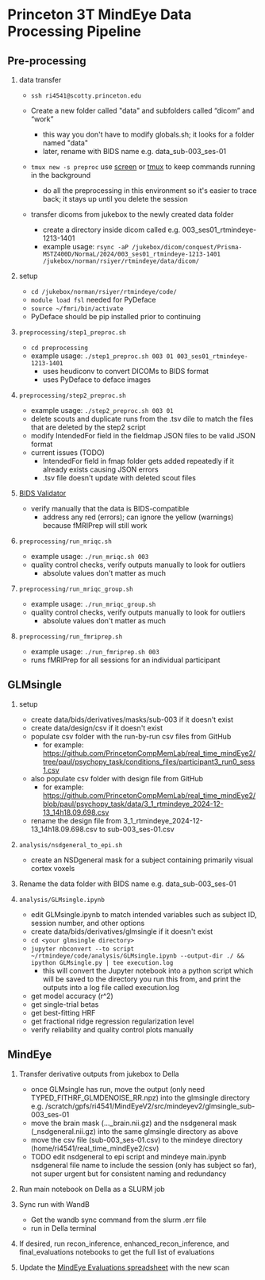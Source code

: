 # Princeton 3T MindEye Data Processing Pipeline
## Pre-processing

1. data transfer
    - ```ssh ri4541@scotty.princeton.edu```

    - Create a new folder called "data" and subfolders called “dicom” and “work” 
        - this way you don't have to modify globals.sh; it looks for a folder named "data"
        - later, rename with BIDS name e.g. data_sub-003_ses-01
    - ```tmux new -s preproc``` use [screen](https://gist.github.com/jctosta/af918e1618682638aa82) or [tmux](https://tmuxcheatsheet.com/) to keep commands running in the background
        - do all the preprocessing in this environment so it's easier to trace back; it stays up until you delete the session
    - transfer dicoms from jukebox to the newly created data folder
        - create a directory inside dicom called e.g. 003_ses01_rtmindeye-1213-1401
        - example usage: ```rsync -aP /jukebox/dicom/conquest/Prisma-MSTZ400D/NormaL/2024/003_ses01_rtmindeye-1213-1401 /jukebox/norman/rsiyer/rtmindeye/data/dicom/```


2. setup
    - ```cd /jukebox/norman/rsiyer/rtmindeye/code/```
    - ```module load fsl``` needed for PyDeface
    - ```source ~/fmri/bin/activate``` 
    - PyDeface should be pip installed prior to continuing

1. ```preprocessing/step1_preproc.sh```
    - ```cd preprocessing```
    - example usage: ```./step1_preproc.sh 003 01 003_ses01_rtmindeye-1213-1401```
        - uses heudiconv to convert DICOMs to BIDS format
        - uses PyDeface to deface images
      
2. ```preprocessing/step2_preproc.sh```
    - example usage: ```./step2_preproc.sh 003 01```
    - delete scouts and duplicate runs from the .tsv dile to match the files that are deleted by the step2 script
    - modify IntendedFor field in the fieldmap JSON files to be valid JSON format
    - current issues (TODO)
        - IntendedFor field in fmap folder gets added repeatedly if it already exists causing JSON errors
        - .tsv file doesn't update with deleted scout files
      
3. [BIDS Validator](https://bids-standard.github.io/bids-validator/)
    - verify manually that the data is BIDS-compatible
        - address any red (errors); can ignore the yellow (warnings) because fMRIPrep will still work
      
4. ```preprocessing/run_mriqc.sh```
    - example usage: ```./run_mriqc.sh 003```
    - quality control checks, verify outputs manually to look for outliers 
        - absolute values don't matter as much
      
5. ```preprocessing/run_mriqc_group.sh```
    - example usage: ```./run_mriqc_group.sh```
    - quality control checks, verify outputs manually to look for outliers
        - absolute values don't matter as much

6. ```preprocessing/run_fmriprep.sh```
    - example usage: ```./run_fmriprep.sh 003```
    - runs fMRIPrep for all sessions for an individual participant


## GLMsingle
1. setup
    - create data/bids/derivatives/masks/sub-003 if it doesn't exist
    - create data/design/csv if it doesn't exist
    - populate csv folder with the run-by-run csv files from GitHub
        - for example: https://github.com/PrincetonCompMemLab/real_time_mindEye2/tree/paul/psychopy_task/conditions_files/participant3_run0_sess1.csv
    - also populate csv folder with design file from GitHub
        - for example: https://github.com/PrincetonCompMemLab/real_time_mindEye2/blob/paul/psychopy_task/data/3_1_rtmindeye_2024-12-13_14h18.09.698.csv
    - rename the design file from 3_1_rtmindeye_2024-12-13_14h18.09.698.csv to sub-003_ses-01.csv

2. ```analysis/nsdgeneral_to_epi.sh```
    - create an NSDgeneral mask for a subject containing primarily visual cortex voxels
      
3. Rename the data folder with BIDS name e.g. data_sub-003_ses-01

4. ```analysis/GLMsingle.ipynb```
    - edit GLMsingle.ipynb to match intended variables such as subject ID, session number, and other options
    - create data/bids/derivatives/glmsingle if it doesn't exist
    - ```cd <your glmsingle directory>```
    - ```jupyter nbconvert --to script ~/rtmindeye/code/analysis/GLMsingle.ipynb --output-dir ./ && ipython GLMsingle.py | tee execution.log```
        - this will convert the Jupyter notebook into a python script which will be saved to the directory you run this from, and print the outputs into a log file called execution.log
    - get model accuracy (r^2)
    - get single-trial betas
    - get best-fitting HRF
    - get fractional ridge regression regularization level
    - verify reliability and quality control plots manually


## MindEye
1. Transfer derivative outputs from jukebox to Della
    - once GLMsingle has run, move the output (only need TYPED_FITHRF_GLMDENOISE_RR.npz) into the glmsingle directory e.g. /scratch/gpfs/ri4541/MindEyeV2/src/mindeyev2/glmsingle_sub-003_ses-01
    - move the brain mask (..._brain.nii.gz) and the nsdgeneral mask (_nsdgeneral.nii.gz) into the same glmsingle directory as above
    - move the csv file (sub-003_ses-01.csv) to the mindeye directory (home/ri4541/real_time_mindEye2/csv)
    - TODO edit nsdgeneral to epi script and mindeye main.ipynb nsdgeneral file name to include the session (only has subject so far), not super urgent but for consistent naming and redundancy

2. Run main notebook on Della as a SLURM job

3. Sync run with WandB
    - Get the wandb sync command from the slurm .err file
    - run in Della terminal

4. If desired, run recon_inference, enhanced_recon_inference, and final_evaluations notebooks to get the full list of evaluations

5. Update the [MindEye Evaluations spreadsheet](https://docs.google.com/spreadsheets/d/1-dbmr4ovl2-4-MFNAL1DqLS651KM_ihjDkkUeP1kHXs/edit?usp=sharing) with the new scan